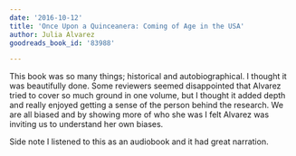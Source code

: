 ```yaml
---
date: '2016-10-12'
title: 'Once Upon a Quinceanera: Coming of Age in the USA'
author: Julia Alvarez
goodreads_book_id: '83988'

---
```

This book was so many things; historical and autobiographical. I thought it was beautifully done. Some reviewers seemed disappointed that Alvarez tried to cover so much ground in one volume, but I thought it added depth and really enjoyed getting a sense of the person behind the research. We are all biased and by showing more of who she was I felt Alvarez was inviting us to understand her own biases.

Side note I listened to this as an audiobook and it had great narration.
